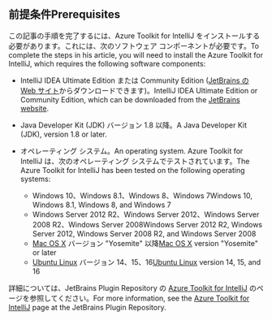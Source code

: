## <a name="prerequisites"></a><span data-ttu-id="ac03f-101">前提条件</span><span class="sxs-lookup"><span data-stu-id="ac03f-101">Prerequisites</span></span>
<span data-ttu-id="ac03f-102">この記事の手順を完了するには、Azure Toolkit for IntelliJ をインストールする必要があります。これには、次のソフトウェア コンポーネントが必要です。</span><span class="sxs-lookup"><span data-stu-id="ac03f-102">To complete the steps in his article, you will need to install the Azure Toolkit for IntelliJ, which requires the following software components:</span></span>

* <span data-ttu-id="ac03f-103">IntelliJ IDEA Ultimate Edition または Community Edition ([JetBrains の Web サイト](https://www.jetbrains.com/idea/download/)からダウンロードできます)。</span><span class="sxs-lookup"><span data-stu-id="ac03f-103">IntelliJ IDEA Ultimate Edition or Community Edition, which can be downloaded from the [JetBrains website](https://www.jetbrains.com/idea/download/).</span></span>
* <span data-ttu-id="ac03f-104">Java Developer Kit (JDK) バージョン 1.8 以降。</span><span class="sxs-lookup"><span data-stu-id="ac03f-104">A Java Developer Kit (JDK), version 1.8 or later.</span></span>
* <span data-ttu-id="ac03f-105">オペレーティング システム。</span><span class="sxs-lookup"><span data-stu-id="ac03f-105">An operating system.</span></span> <span data-ttu-id="ac03f-106">Azure Toolkit for IntelliJ は、次のオペレーティング システムでテストされています。</span><span class="sxs-lookup"><span data-stu-id="ac03f-106">The Azure Toolkit for IntelliJ has been tested on the following operating systems:</span></span>
  
  * <span data-ttu-id="ac03f-107">Windows 10、Windows 8.1、Windows 8、Windows 7</span><span class="sxs-lookup"><span data-stu-id="ac03f-107">Windows 10, Windows 8.1, Windows 8, and Windows 7</span></span>
  * <span data-ttu-id="ac03f-108">Windows Server 2012 R2、Windows Server 2012、Windows Server 2008 R2、Windows Server 2008</span><span class="sxs-lookup"><span data-stu-id="ac03f-108">Windows Server 2012 R2, Windows Server 2012, Windows Server 2008 R2, and Windows Server 2008</span></span>
  * <span data-ttu-id="ac03f-109">[Mac OS X](http://www.apple.com/osx) バージョン "Yosemite" 以降</span><span class="sxs-lookup"><span data-stu-id="ac03f-109">[Mac OS X](http://www.apple.com/osx) version "Yosemite" or later</span></span>
  * <span data-ttu-id="ac03f-110">[Ubuntu Linux](http://www.ubuntu.com) バージョン 14、15、16</span><span class="sxs-lookup"><span data-stu-id="ac03f-110">[Ubuntu Linux](http://www.ubuntu.com) version 14, 15, and 16</span></span>

<span data-ttu-id="ac03f-111">詳細については、JetBrains Plugin Repository の [Azure Toolkit for IntelliJ](https://plugins.jetbrains.com/plugin/8053) のページを参照してください。</span><span class="sxs-lookup"><span data-stu-id="ac03f-111">For more information, see the [Azure Toolkit for IntelliJ](https://plugins.jetbrains.com/plugin/8053) page at the JetBrains Plugin Repository.</span></span>

<!--
> [!IMPORTANT]
> If you are using the Azure Toolkit for Eclipse on Windows, the toolkit requires installing the Azure SDK 2.9.6 or later in order to use the Azure emulator. You have two options for installing the Azure SDK:
> 
> * You can download and install the Azure SDK by using the [Web Platform Installer (WebPI)](http://go.microsoft.com/fwlink/?LinkID=252838).
> * If you do not have the Azure SDK installed when you create your first Azure deployment project, you will be prompted to automatically download install the requisite version of the Azure SDK.
> 
> Note that the Azure SDK is only required on Windows.
> 
> 
-->
